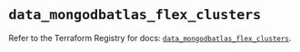# `data_mongodbatlas_flex_clusters`

Refer to the Terraform Registry for docs: [`data_mongodbatlas_flex_clusters`](https://registry.terraform.io/providers/mongodb/mongodbatlas/1.40.0/docs/data-sources/flex_clusters).

